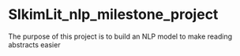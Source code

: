 # SlkimLit_nlp_milestone_project
The purpose of this project is to build an NLP model to make reading abstracts easier
